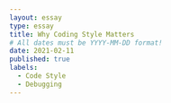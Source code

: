 ```yaml
---
layout: essay
type: essay
title: Why Coding Style Matters 
# All dates must be YYYY-MM-DD format!
date: 2021-02-11
published: true
labels:
  - Code Style
  - Debugging
---
```

